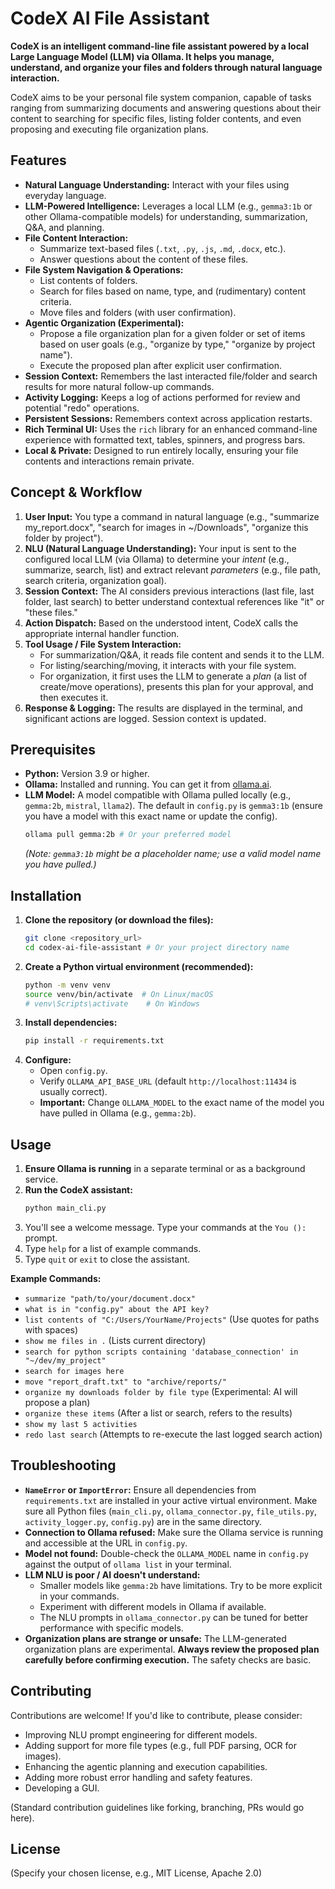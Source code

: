 # CodeX AI File Assistant

**CodeX is an intelligent command-line file assistant powered by a local Large Language Model (LLM) via Ollama. It helps you manage, understand, and organize your files and folders through natural language interaction.**

CodeX aims to be your personal file system companion, capable of tasks ranging from summarizing documents and answering questions about their content to searching for specific files, listing folder contents, and even proposing and executing file organization plans.

## Features

*   **Natural Language Understanding:** Interact with your files using everyday language.
*   **LLM-Powered Intelligence:** Leverages a local LLM (e.g., `gemma3:1b` or other Ollama-compatible models) for understanding, summarization, Q&A, and planning.
*   **File Content Interaction:**
    *   Summarize text-based files (`.txt`, `.py`, `.js`, `.md`, `.docx`, etc.).
    *   Answer questions about the content of these files.
*   **File System Navigation & Operations:**
    *   List contents of folders.
    *   Search for files based on name, type, and (rudimentary) content criteria.
    *   Move files and folders (with user confirmation).
*   **Agentic Organization (Experimental):**
    *   Propose a file organization plan for a given folder or set of items based on user goals (e.g., "organize by type," "organize by project name").
    *   Execute the proposed plan after explicit user confirmation.
*   **Session Context:** Remembers the last interacted file/folder and search results for more natural follow-up commands.
*   **Activity Logging:** Keeps a log of actions performed for review and potential "redo" operations.
*   **Persistent Sessions:** Remembers context across application restarts.
*   **Rich Terminal UI:** Uses the `rich` library for an enhanced command-line experience with formatted text, tables, spinners, and progress bars.
*   **Local & Private:** Designed to run entirely locally, ensuring your file contents and interactions remain private.

## Concept & Workflow

1.  **User Input:** You type a command in natural language (e.g., "summarize my_report.docx", "search for images in ~/Downloads", "organize this folder by project").
2.  **NLU (Natural Language Understanding):** Your input is sent to the configured local LLM (via Ollama) to determine your *intent* (e.g., summarize, search, list) and extract relevant *parameters* (e.g., file path, search criteria, organization goal).
3.  **Session Context:** The AI considers previous interactions (last file, last folder, last search) to better understand contextual references like "it" or "these files."
4.  **Action Dispatch:** Based on the understood intent, CodeX calls the appropriate internal handler function.
5.  **Tool Usage / File System Interaction:**
    *   For summarization/Q&A, it reads file content and sends it to the LLM.
    *   For listing/searching/moving, it interacts with your file system.
    *   For organization, it first uses the LLM to generate a *plan* (a list of create/move operations), presents this plan for your approval, and then executes it.
6.  **Response & Logging:** The results are displayed in the terminal, and significant actions are logged. Session context is updated.

## Prerequisites

*   **Python:** Version 3.9 or higher.
*   **Ollama:** Installed and running. You can get it from [ollama.ai](https://ollama.ai/).
*   **LLM Model:** A model compatible with Ollama pulled locally (e.g., `gemma:2b`, `mistral`, `llama2`). The default in `config.py` is `gemma3:1b` (ensure you have a model with this exact name or update the config).
    ```bash
    ollama pull gemma:2b # Or your preferred model
    ```
    *(Note: `gemma3:1b` might be a placeholder name; use a valid model name you have pulled.)*

## Installation

1.  **Clone the repository (or download the files):**
    ```bash
    git clone <repository_url>
    cd codex-ai-file-assistant # Or your project directory name
    ```
2.  **Create a Python virtual environment (recommended):**
    ```bash
    python -m venv venv
    source venv/bin/activate  # On Linux/macOS
    # venv\Scripts\activate    # On Windows
    ```
3.  **Install dependencies:**
    ```bash
    pip install -r requirements.txt
    ```
4.  **Configure:**
    *   Open `config.py`.
    *   Verify `OLLAMA_API_BASE_URL` (default `http://localhost:11434` is usually correct).
    *   **Important:** Change `OLLAMA_MODEL` to the exact name of the model you have pulled in Ollama (e.g., `gemma:2b`).

## Usage

1.  **Ensure Ollama is running** in a separate terminal or as a background service.
2.  **Run the CodeX assistant:**
    ```bash
    python main_cli.py
    ```
3.  You'll see a welcome message. Type your commands at the `You ():` prompt.
4.  Type `help` for a list of example commands.
5.  Type `quit` or `exit` to close the assistant.

**Example Commands:**

*   `summarize "path/to/your/document.docx"`
*   `what is in "config.py" about the API key?`
*   `list contents of "C:/Users/YourName/Projects"` (Use quotes for paths with spaces)
*   `show me files in .` (Lists current directory)
*   `search for python scripts containing 'database_connection' in "~/dev/my_project"`
*   `search for images here`
*   `move "report_draft.txt" to "archive/reports/"`
*   `organize my downloads folder by file type` (Experimental: AI will propose a plan)
*   `organize these items` (After a list or search, refers to the results)
*   `show my last 5 activities`
*   `redo last search` (Attempts to re-execute the last logged search action)

## Troubleshooting

*   **`NameError` or `ImportError`:** Ensure all dependencies from `requirements.txt` are installed in your active virtual environment. Make sure all Python files (`main_cli.py`, `ollama_connector.py`, `file_utils.py`, `activity_logger.py`, `config.py`) are in the same directory.
*   **Connection to Ollama refused:** Make sure the Ollama service is running and accessible at the URL in `config.py`.
*   **Model not found:** Double-check the `OLLAMA_MODEL` name in `config.py` against the output of `ollama list` in your terminal.
*   **LLM NLU is poor / AI doesn't understand:**
    *   Smaller models like `gemma:2b` have limitations. Try to be more explicit in your commands.
    *   Experiment with different models in Ollama if available.
    *   The NLU prompts in `ollama_connector.py` can be tuned for better performance with specific models.
*   **Organization plans are strange or unsafe:** The LLM-generated organization plans are experimental. **Always review the proposed plan carefully before confirming execution.** The safety checks are basic.

## Contributing

Contributions are welcome! If you'd like to contribute, please consider:

*   Improving NLU prompt engineering for different models.
*   Adding support for more file types (e.g., full PDF parsing, OCR for images).
*   Enhancing the agentic planning and execution capabilities.
*   Adding more robust error handling and safety features.
*   Developing a GUI.

(Standard contribution guidelines like forking, branching, PRs would go here).

## License

(Specify your chosen license, e.g., MIT License, Apache 2.0)